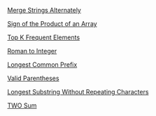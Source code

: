 [Merge Strings Alternately](https://leetcode.com/problems/merge-strings-alternately/solutions/3582309/topic)

[Sign of the Product of an Array](https://leetcode.com/problems/remove-nth-node-from-end-of-list/discuss/2636076/JAVA-SOLUTION-WITH-CLEAR-AND-EASY-EXPLANATION)

[Top K Frequent Elements](https://leetcode.com/problems/unique-paths/discuss/2375502/java-solution-with-explanation-yt-video-attached)

[Roman to Integer](https://leetcode.com/problems/climbing-stairs/discuss/1804940/java-solution-with-explanation-efficient-code)

[Longest Common Prefix](https://leetcode.com/problems/decode-ways/discuss/2646391/JAVA-SOLUTION-WITH-EASY-AND-CLEAR-EXPLANATION)

[Valid Parentheses](https://leetcode.com/problems/decode-ways/discuss/2647034/Easy-and-Clear-Java-Solution-reference-with-YOUTUBE-video)

[Longest Substring Without Repeating Characters](https://leetcode.com/problems/path-sum/discuss/2660497/JAVA-SOLUTION-EASY-AND-CLEAR-EXPLANATION-.-YT-video-attached)

[TWO Sum](https://leetcode.com/problems/single-number/discuss/1772816/java-solution-with-full-explanation-of-code)

<!--
[169. Majority Element](https://leetcode.com/problems/majority-element/discuss/1792053/java-solution-with-full-explanation-easy-to-understand)

[189. Rotate Array](https://leetcode.com/problems/rotate-array/discuss/1755914/java-solution-easy-approach)

[228. Summary Ranges](https://leetcode.com/problems/summary-ranges/discuss/1807520/java-solution-with-full-explanation-easy-to-understand)

[258. Add Digits](https://leetcode.com/problems/add-digits/discuss/1755892/java-solution-using-recursion)

[334. Increasing Triplet Subsequence](https://leetcode.com/problems/increasing-triplet-subsequence/discuss/2688886/JAVA-SOLUTION-WITH-EXPLANATION)

[338. Counting Bits](https://leetcode.com/problems/counting-bits/discuss/1810599/java-solution-with-full-explanation-easy-to-understand)

[392. Is Subsequence](https://leetcode.com/problems/is-subsequence/discuss/1813903/java-solution-easy-to-understand)

[532. K-diff Pairs in an Array](https://leetcode.com/problems/k-diff-pairs-in-an-array/discuss/1758602/java-solution-with-full-explanation-easy-understanding)

[623. Add One Row to Tree](https://leetcode.com/problems/add-one-row-to-tree/discuss/2662599/java-solution)

[658. Find K Closest Elements](https://leetcode.com/problems/find-k-closest-elements/discuss/2640108/java-solution-with-clear-and-easy-explanation)

[1155. Number of Dice Rolls With Target Sum](https://leetcode.com/problems/number-of-dice-rolls-with-target-sum/discuss/2651772/JAVA-SOLUTION-WITH-CLEAR-AND-EASY-EXPLANATION)

[1491. Average Salary Excluding the Minimum and Maximum Salary](https://leetcode.com/problems/average-salary-excluding-the-minimum-and-maximum-salary/solutions/3474388/java-solution-with-easy-and-proper-step-by-step-approach/)

[1544. Make The String Great](https://leetcode.com/problems/make-the-string-great/discuss/2793817/JAVA-CODE-(-EXPLAINED))

[1578. Minimum Time to Make Rope Colorful](https://leetcode.com/problems/minimum-time-to-make-rope-colorful/discuss/2655967/java-solution-easy-and-clear-explanation)

[1672. Richest Customer Wealth](https://leetcode.com/problems/richest-customer-wealth/discuss/1755908/java-solution-easy-way)

[1822. Sign of the Product of an Array](https://leetcode.com/problems/sign-of-the-product-of-an-array/solutions/3478377/java-solution-and-step-by-step-approach-explained/)

[2215. Find the Difference of Two Arrays](https://leetcode.com/problems/find-the-difference-of-two-arrays/solutions/3482294/step-by-step-java-effective-explanation/) -->
